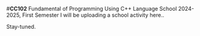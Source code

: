 #**CC102**
Fundamental of Programming Using C++ Language School 2024-2025, First Semester
I will be uploading a school activity here..

Stay-tuned.
